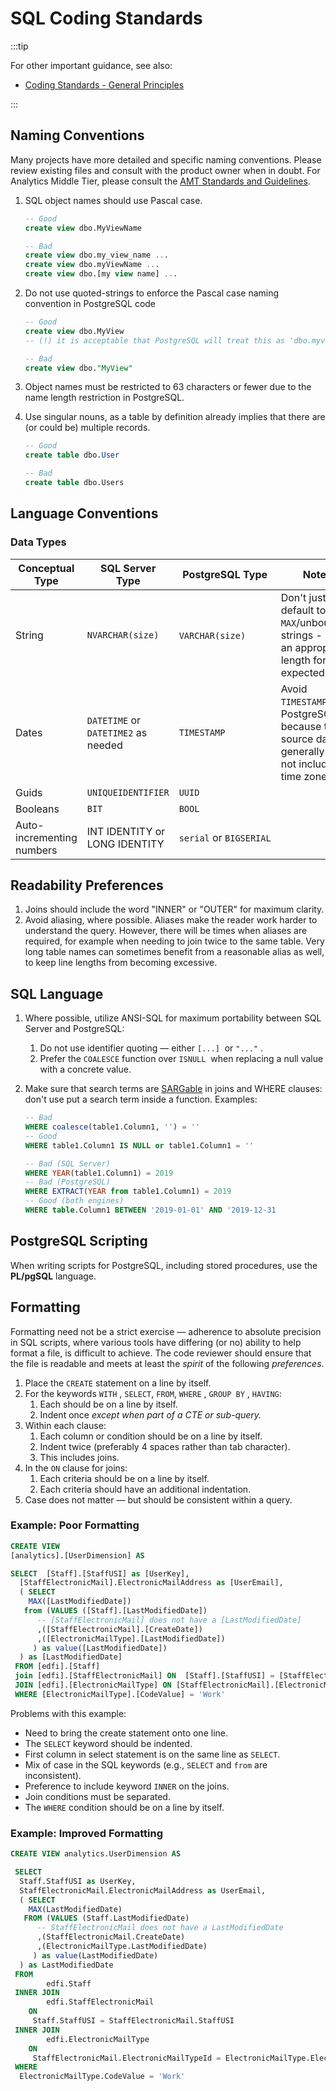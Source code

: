 # SQL Coding Standards

:::tip

For other important guidance, see also:

- [Coding Standards - General Principles](./README.md)

:::

## Naming Conventions

Many projects have more detailed and specific naming conventions. Please review
existing files and consult with the product owner when in doubt. For Analytics
Middle Tier, please consult
the [AMT Standards and Guidelines](https://edfi.atlassian.net/wiki/spaces/EDFITOOLS/pages/24118129/AMT+Standards+and+Guidelines).

1. SQL object names should use Pascal case.

   ```sql
   -- Good
   create view dbo.MyViewName

   -- Bad
   create view dbo.my_view_name ...
   create view dbo.myViewName ...
   create view dbo.[my view name] ...
   ```

2. Do not use quoted-strings to enforce the Pascal case naming convention in
   PostgreSQL code

   ```sql
   -- Good
   create view dbo.MyView
   -- (!) it is acceptable that PostgreSQL will treat this as 'dbo.myview'

   -- Bad
   create view dbo."MyView"
   ```

3. Object names must be restricted to 63 characters or fewer due to the name
   length restriction in PostgreSQL.
4. Use singular nouns, as a table by definition already implies that there are
   (or could be) multiple records.

   ```sql
   -- Good
   create table dbo.User

   -- Bad
   create table dbo.Users
   ```

## Language Conventions

### Data Types

| Conceptual Type           | SQL Server Type                     | PostgreSQL Type         | Notes                                                                                            |
| ------------------------- | ----------------------------------- | ----------------------- | ------------------------------------------------------------------------------------------------ |
| ​String                   | `NVARCHAR(size)​`                   | `VARCHAR(size)`​        | Don't just default to `MAX`/unbounded strings - use an appropriate length for the expected data. |
| Dates                     | `DATETIME` or `DATETIME2` as needed | `TIMESTAMP`             | Avoid `TIMESTAMPTZ` on PostgreSQL because the source data generally do not include time zone.    |
| Guids                     | `UNIQUEIDENTIFIER`                  | `UUID`                  |                                                                                                  |
| Booleans                  | `BIT`                               | `BOOL`                  |                                                                                                  |
| Auto-incrementing numbers | INT IDENTITY or LONG IDENTITY       | `serial` or `BIGSERIAL` |                                                                                                  |

## Readability Preferences

1. Joins should include the word "INNER" or "OUTER" for maximum clarity.
2. Avoid aliasing, where possible. Aliases make the reader work harder to
   understand the query. However, there will be times when aliases are required,
   for example when needing to join twice to the same table. Very long table
   names can sometimes benefit from a reasonable alias as well, to keep line
   lengths from becoming excessive.

## SQL Language

1. Where possible, utilize ANSI-SQL for maximum portability between SQL Server
   and PostgreSQL:
   1. Do not use identifier quoting — either `[...]`  or `"..."` .
   2. Prefer the `COALESCE` function over `ISNULL`  when replacing a null value
      with a concrete value.
2. Make sure that search terms are
   [SARGable](https://www.sqlshack.com/how-to-use-sargable-expressions-in-t-sql-queries-performance-advantages-and-examples/)
   in joins and WHERE clauses: don't use put a search term inside a function.
   Examples:

   ```sql
   -- Bad
   WHERE coalesce(table1.Column1, '') = ''
   -- Good
   WHERE table1.Column1 IS NULL or table1.Column1 = ''

   -- Bad (SQL Server)
   WHERE YEAR(table1.Column1) = 2019
   -- Bad (PostgreSQL)
   WHERE EXTRACT(YEAR from table1.Column1) = 2019
   -- Good (both engines)
   WHERE table.Column1 BETWEEN '2019-01-01' AND '2019-12-31
   ```

## PostgreSQL Scripting

When writing scripts for PostgreSQL, including stored procedures, use the
**PL/pgSQL** language.

## Formatting

Formatting need not be a strict exercise — adherence to absolute precision in
SQL scripts, where various tools have differing (or no) ability to help format a
file, is difficult to achieve. The code reviewer should ensure that the file is
readable and meets at least the *spirit* of the following *preferences*.

1. Place the `CREATE` statement on a line by itself.
2. For the keywords `WITH` , `SELECT`, `FROM`, `WHERE` , `GROUP BY` , `HAVING`:
   1. Each should be on a line by itself.
   2. Indent once *except when part of a CTE or sub-query.*
3. Within each clause:
   1. Each column or condition should be on a line by itself.
   2. Indent twice (preferably 4 spaces rather than tab character).
   3. This includes joins.
4. In the `ON` clause for joins:
   1. Each criteria should be on a line by itself.
   2. Each criteria should have an additional indentation.
5. Case does not matter — but should be consistent within a query.

### Example: Poor Formatting

```sql
CREATE VIEW
[analytics].[UserDimension] AS

SELECT  [Staff].[StaffUSI] as [UserKey],
  [StaffElectronicMail].ElectronicMailAddress as [UserEmail],
  ( SELECT
    MAX([LastModifiedDate])
   from (VALUES ([Staff].[LastModifiedDate])
      -- [StaffElectronicMail] does not have a [LastModifiedDate]
      ,([StaffElectronicMail].[CreateDate])
      ,([ElectronicMailType].[LastModifiedDate])
     ) as value([LastModifiedDate])
  ) as [LastModifiedDate]
 FROM [edfi].[Staff]
 join [edfi].[StaffElectronicMail] ON  [Staff].[StaffUSI] = [StaffElectronicMail].StaffUSI
 JOIN [edfi].[ElectronicMailType] ON [StaffElectronicMail].[ElectronicMailTypeId] = [ElectronicMailType].[ElectronicMailTypeId]
 WHERE [ElectronicMailType].[CodeValue] = 'Work'
```

Problems with this example:

- Need to bring the create statement onto one line.
- The `SELECT` keyword should be indented.
- First column in select statement is on the same line as `SELECT`.
- Mix of case in the SQL keywords (e.g., `SELECT` and `from` are inconsistent).
- Preference to include keyword `INNER` on the joins.
- Join conditions must be separated.
- The `WHERE` condition should be on a line by itself.

### Example: Improved Formatting

```sql
CREATE VIEW analytics.UserDimension AS

 SELECT
  Staff.StaffUSI as UserKey,
  StaffElectronicMail.ElectronicMailAddress as UserEmail,
  ( SELECT
    MAX(LastModifiedDate)
   FROM (VALUES (Staff.LastModifiedDate)
      -- StaffElectronicMail does not have a LastModifiedDate
      ,(StaffElectronicMail.CreateDate)
      ,(ElectronicMailType.LastModifiedDate)
     ) as value(LastModifiedDate)
  ) as LastModifiedDate
 FROM
        edfi.Staff
 INNER JOIN
        edfi.StaffElectronicMail
    ON
     Staff.StaffUSI = StaffElectronicMail.StaffUSI
 INNER JOIN
        edfi.ElectronicMailType
    ON
     StaffElectronicMail.ElectronicMailTypeId = ElectronicMailType.ElectronicMailTypeId
 WHERE
  ElectronicMailType.CodeValue = 'Work'
```
